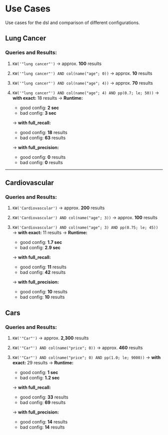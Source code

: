 # Use Cases

Use cases for the dsl and comparison of different configurations.

## Lung Cancer

### Queries and Results:

1. `KW('"lung cancer"')`
   → approx. **100** results

2. `KW('"lung cancer"') AND col(name("age"; 0))`
   → approx. **10** results

3. `KW('"lung cancer"') AND col(name("age"; 4))`
   → approx. **70** results

4. `KW('"lung cancer"') AND col(name("age"; 4) AND pp(0.7; le; 50))`
   → **with exact:** 18 results
   → **Runtime:**
      - good config: **2 sec**
      - bad config: **3 sec**

   → **with full_recall:**
      - good config: **18** results
      - bad config: **63** results

   → **with full_precision:**
      - good config: **0** results
      - bad config: **0** results

---

## Cardiovascular

### Queries and Results:

1. `KW('Cardiovascular')`
   → approx. **200** results

2. `KW('Cardiovascular') AND col(name("age"; 3))`
   → approx. **100** results

3. `KW('Cardiovascular') AND col(name("age"; 3) AND pp(0.75; le; 45))`
   → **with exact:** 11 results
   → **Runtime:**
      - good config: **1.7 sec**
      - bad config: **2.9 sec**

   → **with full_recall:**
      - good config: **11** results
      - bad config: **42** results

   → **with full_precision:**
      - good config: **10** results
      - bad config: **10** results


## Cars

### Queries and Results:

1. `KW('"Car"')`
   → approx. **2,300** results

2. `KW('"Car"') AND col(name("price"; 0))`
   → approx. **460** results

3. `KW('"Car"') AND col(name("price"; 0) AND pp(1.0; le; 9000))`
   → **with exact:** 29 results
   → **Runtime:**
      - good config: **1 sec**
      - bad config: **1.2 sec**

   → **with full_recall:**
      - good config: **33** results
      - bad config: **69** results

   → **with full_precision:**
      - good config: **14** results
      - bad config: **14** results
